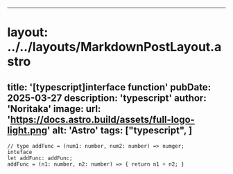 
---
# layout: ../../layouts/MarkdownPostLayout.astro
title: '[typescript]interface function'
pubDate: 2025-03-27
description: 'typescript'
author: 'Noritaka'
image:
    url: 'https://docs.astro.build/assets/full-logo-light.png'
    alt: 'Astro'
tags: ["typescript", ]
---



```
// type addFunc = (num1: number, num2: number) => numger;
inteface
let addFunc: addFunc;
addFunc = (n1: number, n2: number) => { return n1 + n2; }

```

